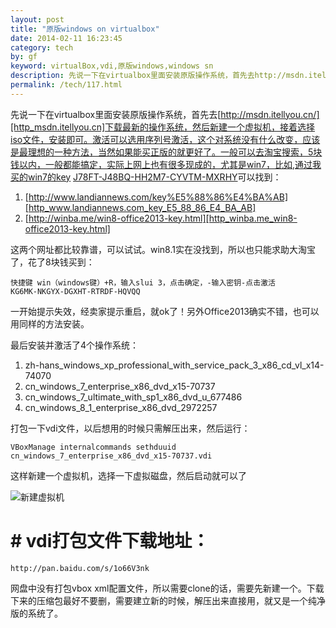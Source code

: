 ```yaml
---
layout: post
title: "原版windows on virtualbox"
date: 2014-02-11 16:23:45
category: tech
by: gf
keyword: virtualBox,vdi,原版windows,windows sn
description: 先说一下在virtualbox里面安装原版操作系统，首先去http://msdn.itellyou.cn/下载最新的操作系统，然后新建一个虚拟机，接着选择iso文件，安装即可。激活可以选用序列号激活，这个对
permalink: /tech/117.html
---
```

先说一下在virtualbox里面安装原版操作系统，首先去[http://msdn.itellyou.cn/][http_msdn.itellyou.cn]下载最新的操作系统，然后新建一个虚拟机，接着选择iso文件，安装即可。激活可以选用序列号激活，这个对系统没有什么改变，应该是最理想的一种方法，当然如果能买正版的就更好了。一般可以去淘宝搜索，5块钱以内，一般都能搞定，实际上网上也有很多现成的，尤其是win7，比如,通过我买的win7的key [J78FT-J48BQ-HH2M7-CYVTM-MXRHY][]可以找到：

1.  [http://www.landiannews.com/key%E5%88%86%E4%BA%AB][http_www.landiannews.com_key_E5_88_86_E4_BA_AB]
2.  [http://winba.me/win8-office2013-key.html][http_winba.me_win8-office2013-key.html]

这两个网址都比较靠谱，可以试试。win8.1实在没找到，所以也只能求助大淘宝了，花了8块钱买到：

    快捷键 win（windows键）+R，输入slui 3，点击确定，-输入密钥-点击激活
    KG6MK-NKGYX-DGXHT-RTRDF-HQVQQ

一开始提示失效，经卖家提示重启，就ok了！另外Office2013确实不错，也可以用同样的方法安装。

最后安装并激活了4个操作系统：

1.  zh-hans\_windows\_xp\_professional\_with\_service\_pack\_3\_x86\_cd\_vl\_x14-74070
2.  cn\_windows\_7\_enterprise\_x86\_dvd\_x15-70737
3.  cn\_windows\_7\_ultimate\_with\_sp1\_x86\_dvd\_u\_677486
4.  cn\_windows\_8\_1\_enterprise\_x86\_dvd\_2972257

打包一下vdi文件，以后想用的时候只需解压出来，然后运行：

    VBoxManage internalcommands sethduuid cn_windows_7_enterprise_x86_dvd_x15-70737.vdi

这样新建一个虚拟机，选择一下虚拟磁盘，然后启动就可以了

![新建虚拟机][624d16617874092c6299fdd4b2eaf66a.jpg]

#  # vdi打包文件下载地址： ##

    http://pan.baidu.com/s/1o66V3nk

网盘中没有打包vbox xml配置文件，所以需要clone的话，需要先新建一个。下载下来的压缩包最好不要删，需要建立新的时候，解压出来直接用，就又是一个纯净版的系统了。


[http_msdn.itellyou.cn]: http://msdn.itellyou.cn/
[J78FT-J48BQ-HH2M7-CYVTM-MXRHY]: https://www.google.com.hk/search?q=J78FT-J48BQ-HH2M7-CYVTM-MXRHY
[http_www.landiannews.com_key_E5_88_86_E4_BA_AB]: http://www.landiannews.com/key%E5%88%86%E4%BA%AB
[http_winba.me_win8-office2013-key.html]: http://winba.me/win8-office2013-key.html
[624d16617874092c6299fdd4b2eaf66a.jpg]: http://www.gfzj.us/gfzjus_blog/tech/2014-10-22/624d16617874092c6299fdd4b2eaf66a.jpg
